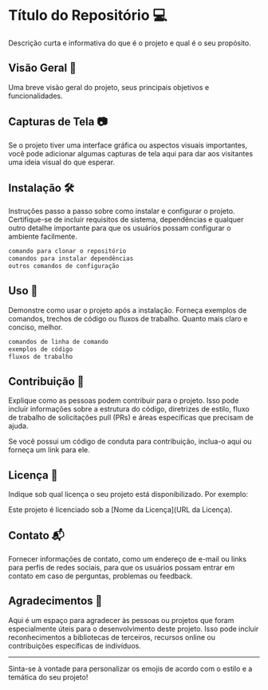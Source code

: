 # Título do Repositório 💻

Descrição curta e informativa do que é o projeto e qual é o seu propósito.

## Visão Geral 📄

Uma breve visão geral do projeto, seus principais objetivos e funcionalidades.

## Capturas de Tela 📷

Se o projeto tiver uma interface gráfica ou aspectos visuais importantes, você pode adicionar algumas capturas de 
tela aqui para dar aos visitantes uma ideia visual do que esperar.

## Instalação 🛠️

Instruções passo a passo sobre como instalar e configurar o projeto. Certifique-se de incluir requisitos de sistema, 
dependências e qualquer outro detalhe importante para que os usuários possam configurar o ambiente facilmente.

```bash
comando para clonar o repositório
comandos para instalar dependências
outros comandos de configuração
```

## Uso 🚀

Demonstre como usar o projeto após a instalação. Forneça exemplos de comandos, trechos de código ou fluxos de 
trabalho. Quanto mais claro e conciso, melhor.

```bash
comandos de linha de comando
exemplos de código
fluxos de trabalho
```

## Contribuição 🤝

Explique como as pessoas podem contribuir para o projeto. Isso pode incluir informações sobre a estrutura do código, 
diretrizes de estilo, fluxo de trabalho de solicitações pull (PRs) e áreas específicas que precisam de ajuda.

Se você possui um código de conduta para contribuição, inclua-o aqui ou forneça um link para ele.

## Licença 📜

Indique sob qual licença o seu projeto está disponibilizado. Por exemplo:

Este projeto é licenciado sob a [Nome da Licença](URL da Licença).

## Contato 📬

Fornecer informações de contato, como um endereço de e-mail ou links para perfis de redes sociais, para que os 
usuários possam entrar em contato em caso de perguntas, problemas ou feedback.

## Agradecimentos 🙏

Aqui é um espaço para agradecer às pessoas ou projetos que foram especialmente úteis para o desenvolvimento deste 
projeto. Isso pode incluir reconhecimentos a bibliotecas de terceiros, recursos online ou contribuições específicas 
de indivíduos. 

---

Sinta-se à vontade para personalizar os emojis de acordo com o estilo e a temática do seu projeto!
